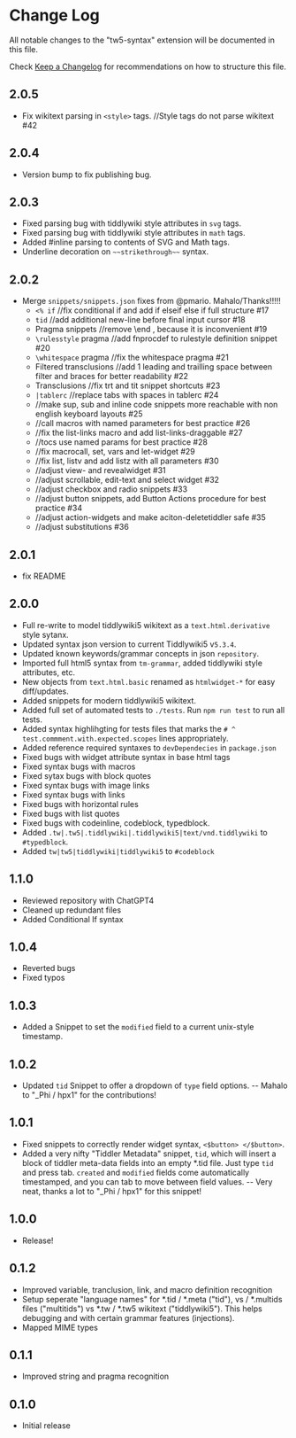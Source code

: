 # Change Log

All notable changes to the "tw5-syntax" extension will be documented in this file.

Check [Keep a Changelog](http://keepachangelog.com/) for recommendations on how to structure this file.

## 2.0.5
- Fix wikitext parsing in `<style>` tags. //Style tags do not parse wikitext #42

## 2.0.4
- Version bump to fix publishing bug.

## 2.0.3
- Fixed parsing bug with tiddlywiki style attributes in `svg` tags.
- Fixed parsing bug with tiddlywiki style attributes in `math` tags.
- Added #inline parsing to contents of SVG and Math tags.
- Underline decoration on `~~strikethrough~~` syntax.

## 2.0.2
- Merge `snippets/snippets.json` fixes from @pmario. Mahalo/Thanks!!!!!
  - `<% if` //fix conditional if and add if elseif else if full structure #17
  - `tid` //add additional new-line before final input cursor #18
  - Pragma snippets //remove \end <name>, because it is inconvenient #19
  - `\rulesstyle` pragma //add fnprocdef to rulestyle definition snippet #20
  - `\whitespace` pragma //fix the whitespace pragma #21
  - Filtered transclusions //add 1 leading and trailling space between filter and braces for better readability #22
  - Transclusions //fix trt and tit snippet shortcuts #23
  - `|tablerc` //replace tabs with spaces in tablerc #24
  - //make sup, sub and inline code snippets more reachable with non english keyboard layouts #25
  - //call macros with named parameters for best practice #26
  - //fix the list-links macro and add list-links-draggable #27
  - //tocs use named params for best practice #28
  - //fix macrocall, set, vars and let-widget #29
  - //fix list, listv and add listz with all parameters #30
  - //adjust view- and revealwidget #31
  - //adjust scrollable, edit-text and select widget #32
  - //adjust checkbox and radio snippets #33
  - //adjust button snippets, add Button Actions procedure for best practice #34
  - //adjust action-widgets and make aciton-deletetiddler safe #35
  - //adjust substitutions #36

## 2.0.1
- fix README

## 2.0.0
- Full re-write to model tiddlywiki5 wikitext as a `text.html.derivative` style sytanx.
- Updated syntax json version to current Tiddlywiki5 v`5.3.4`.
- Updated known keywords/grammar concepts in json `repository`.
- Imported full html5 syntax from `tm-grammar`, added tiddlywiki style attributes, etc.
- New objects from `text.html.basic` renamed as `htmlwidget-*` for easy diff/updates.
- Added snippets for modern tiddlywiki5 wikitext.
- Added full set of automated tests to `./tests`. Run `npm run test` to run all tests.
- Added syntax highlihgting for tests files that marks the `# ^ test.commment.with.expected.scopes` lines appropriately.
- Added reference required syntaxes to `devDependecies` in `package.json`
- Fixed bugs with widget attribute syntax in base html tags
- Fixed syntax bugs with macros
- Fixed sytax bugs with block quotes
- Fixed syntax bugs with image links
- Fixed syntax bugs with links
- Fixed bugs with horizontal rules
- Fixed bugs with list quotes
- Fixed bugs with codeinline, codeblock, typedblock.
- Added `.tw|.tw5|.tiddlywiki|.tiddlywiki5|text/vnd.tiddlywiki` to `#typedblock`.
- Added `tw|tw5|tiddlywiki|tiddlywiki5` to `#codeblock`

## 1.1.0
- Reviewed repository with ChatGPT4
- Cleaned up redundant files
- Added Conditional If syntax

## 1.0.4
- Reverted bugs
- Fixed typos

## 1.0.3
- Added a Snippet to set the `modified` field to a current unix-style timestamp.

## 1.0.2
- Updated `tid` Snippet to offer a dropdown of `type` field options.
-- Mahalo to "_Phi / hpx1" for the contributions!

## 1.0.1

- Fixed snippets to correctly render widget syntax, `<$button> </$button>`.
- Added a very nifty "Tiddler Metadata" snippet, `tid`, which will insert a block of tiddler meta-data fields into an empty *.tid file. Just type `tid` and press tab. `created` and `modified` fields come automatically timestamped, and you can tab to move between field values.
-- Very neat, thanks a lot to "_Phi / hpx1" for this snippet!

## 1.0.0

- Release!

## 0.1.2

- Improved variable, tranclusion, link, and macro definition recognition
- Setup seperate "language names" for *.tid / *.meta ("tid"), vs  / *.multids files ("multitids") vs *.tw / *.tw5 wikitext ("tiddlywiki5"). This helps debugging and with certain grammar features (injections).
- Mapped MIME types

## 0.1.1

- Improved string and pragma recognition

## 0.1.0

- Initial release